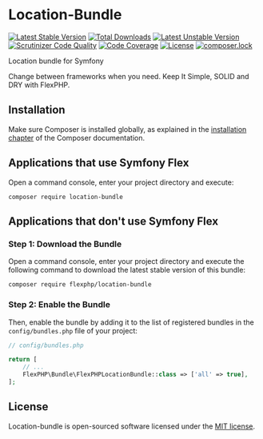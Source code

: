 # Location-Bundle

[![Latest Stable Version](https://poser.pugx.org/flexphp/location-bundle/v/stable)](https://packagist.org/packages/flexphp/location-bundle)
[![Total Downloads](https://poser.pugx.org/flexphp/location-bundle/downloads)](https://packagist.org/packages/flexphp/location-bundle)
[![Latest Unstable Version](https://poser.pugx.org/flexphp/location-bundle/v/unstable)](https://packagist.org/packages/flexphp/location-bundle)
[![Scrutinizer Code Quality](https://scrutinizer-ci.com/g/flexphp/flex-location-bundle/badges/quality-score.png)](https://scrutinizer-ci.com/g/flexphp/flex-location-bundle)
[![Code Coverage](https://scrutinizer-ci.com/g/flexphp/flex-location-bundle/badges/coverage.png)](https://scrutinizer-ci.com/g/flexphp/flex-location-bundle)
[![License](https://poser.pugx.org/flexphp/location-bundle/license)](https://packagist.org/packages/flexphp/location-bundle)
[![composer.lock](https://poser.pugx.org/flexphp/location-bundle/composerlock)](https://packagist.org/packages/flexphp/location-bundle)

Location bundle for Symfony

Change between frameworks when you need. Keep It Simple, SOLID and DRY with FlexPHP.

## Installation

Make sure Composer is installed globally, as explained in the
[installation chapter](https://getcomposer.org/doc/00-intro.md)
of the Composer documentation.

Applications that use Symfony Flex
----------------------------------

Open a command console, enter your project directory and execute:

```console
composer require location-bundle
```

Applications that don't use Symfony Flex
----------------------------------------

### Step 1: Download the Bundle

Open a command console, enter your project directory and execute the
following command to download the latest stable version of this bundle:

```console
composer require flexphp/location-bundle
```

### Step 2: Enable the Bundle

Then, enable the bundle by adding it to the list of registered bundles
in the `config/bundles.php` file of your project:

```php
// config/bundles.php

return [
    // ...
    FlexPHP\Bundle\FlexPHPLocationBundle::class => ['all' => true],
];
```

## License

Location-bundle is open-sourced software licensed under the [MIT license](https://opensource.org/licenses/MIT).
